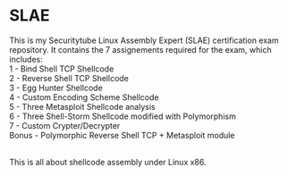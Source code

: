 # SLAE

This is my Securitytube Linux Assembly Expert (SLAE) certification exam repository. It contains the 7 assignements required for the exam, which includes:</br>
1 - Bind Shell TCP Shellcode</br>
2 - Reverse Shell TCP Shellcode</br>
3 - Egg Hunter Shellcode</br>
4 - Custom Encoding Scheme Shellcode</br>
5 - Three Metasploit Shellcode analysis</br>
6 - Three Shell-Storm Shellcode modified with Polymorphism</br>
7 - Custom Crypter/Decrypter</br>
Bonus - Polymorphic Reverse Shell TCP + Metasploit module</br></br>

This is all about shellcode assembly under Linux x86.</br>

